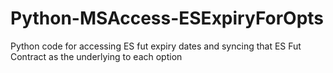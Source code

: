 # Python-MSAccess-ESExpiryForOpts
Python code for accessing ES fut expiry dates and syncing that ES Fut Contract as the underlying to each option
